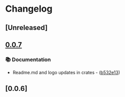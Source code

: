 # Changelog

## [Unreleased]

## [0.0.7](https://github.com/takula-tech/nita-obel/compare/obel_ui_test_runner-v0.0.6...obel_ui_test_runner-v0.0.7)

### 📚 Documentation

- Readme.md and logo updates in crates - ([b532e13](https://github.com/takula-tech/nita-obel/commit/b532e13ceface01aa7d69ce563ccce7893b815b6))

## [0.0.6]
